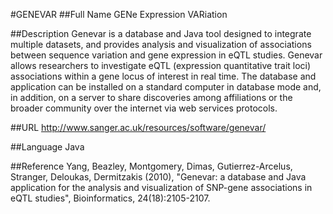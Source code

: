 #GENEVAR
##Full Name
GENe Expression VARiation

##Description
Genevar is a database and Java tool designed to integrate multiple datasets, and provides analysis and visualization of associations between sequence variation and gene expression in eQTL studies. Genevar allows researchers to investigate eQTL (expression quantitative trait loci) associations within a gene locus of interest in real time. The database and application can be installed on a standard computer in database mode and, in addition, on a server to share discoveries among affiliations or the broader community over the internet via web services protocols.

##URL
http://www.sanger.ac.uk/resources/software/genevar/

##Language
Java

##Reference
Yang, Beazley, Montgomery, Dimas, Gutierrez-Arcelus, Stranger, Deloukas, Dermitzakis (2010), "Genevar: a database and Java application for the analysis and visualization of SNP-gene associations in eQTL studies", Bioinformatics, 24(18):2105-2107.


